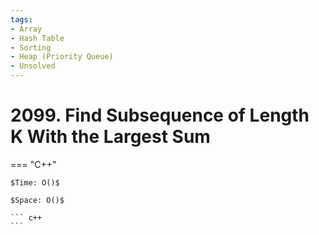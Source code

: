 ```yaml
---
tags:
- Array
- Hash Table
- Sorting
- Heap (Priority Queue)
- Unsolved
---
```



# 2099. Find Subsequence of Length K With the Largest Sum

=== "C++"

    $Time: O()$

    $Space: O()$

    ``` c++
    ```
